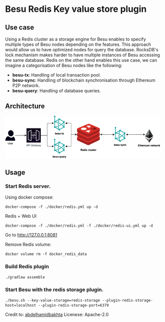 # Besu Redis Key value store plugin

## Use case

Using a Redis cluster as a storage engine for Besu enables to specify multiple
types of Besu nodes depending on the features. This approach would allow us to
have optimized nodes for query the database. RocksDB's lock mechanism makes
harder to have multiple instances of Besu accessing the same database. Redis on
the other hand enables this use case, we can imagine a categorisation of Besu
nodes like the following:

- **besu-tx**: Handling of local transaction pool.
- **besu-sync**: Handling of blockchain synchronisation through Ethereum P2P
  network.
- **besu-query**: Handling of database queries.

## Architecture

![architecture](./src/main/resources/architecture.png)

## Usage

### Start Redis server.

Using docker compose:

```shell script
docker-compose -f ./docker/redis.yml up -d
```

Redis + Web UI

```shell script
docker-compose -f ./docker/redis.yml -f ./docker/redis-ui.yml up -d
```

Go to http://127.0.0.1:8081

Remove Redis volume:

```shell script
docker volume rm -f docker_redis_data
```

### Build Redis plugin

```shell script
./gradlew assemble
```

### Start Besu with the redis storage plugin.

```shell script
./besu.sh --key-value-storage=redis-storage --plugin-redis-storage-host=localhost --plugin-redis-storage-port=6379
```

Credit to:
[abdelhamidbakhta](https://github.com/abdelhamidbakhta/besu-storage-redis)
Licenese: Apache-2.0
